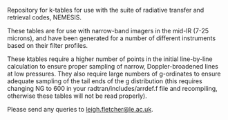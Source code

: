 Repository for k-tables for use with the suite of radiative transfer and
retrieval codes, NEMESIS.

These tables are for use with narrow-band imagers in the mid-IR (7-25 microns),
and have been generated for a number of different instruments based on their
filter profiles.

These ktables require a higher number of points in the initial line-by-line
calculation to ensure proper sampling of narrow, Doppler-broadened lines at low
pressures.  They also require large numbers of g-ordinates to ensure adequate
sampling of the tail ends of the g distribution (this requires changing NG to
600 in your radtran/includes/arrdef.f file and recompiling, otherwise these
tables will not be read properly).

Please send any queries to leigh.fletcher@le.ac.uk.
